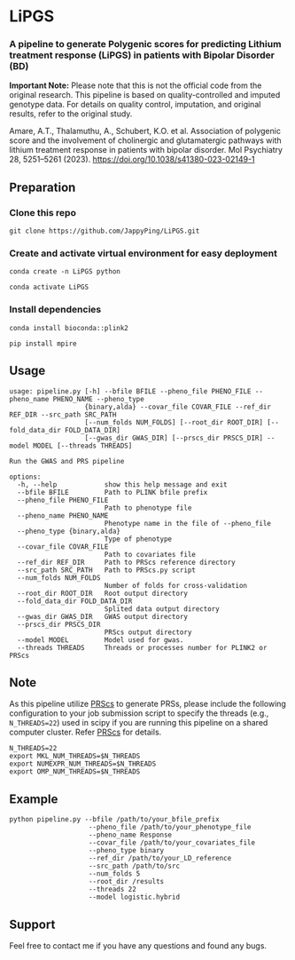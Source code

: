 # LiPGS

### A pipeline to generate Polygenic scores for predicting Lithium treatment response (LiPGS) in patients with Bipolar Disorder (BD)

**Important Note:**  Please note that this is not the official code from the original research. This pipeline is based on quality-controlled and imputed genotype data. For details on quality control, imputation, and original results, refer to the original study.

Amare, A.T., Thalamuthu, A., Schubert, K.O. et al. Association of polygenic score and the involvement of cholinergic and glutamatergic pathways with lithium treatment response in patients with bipolar disorder. Mol Psychiatry 28, 5251–5261 (2023). https://doi.org/10.1038/s41380-023-02149-1

## Preparation

### Clone this repo
```
git clone https://github.com/JappyPing/LiPGS.git
```

### Create and activate virtual environment for easy deployment
```
conda create -n LiPGS python
```
```
conda activate LiPGS 
```
### Install dependencies
```
conda install bioconda::plink2
```
```
pip install mpire
```

## Usage
```
usage: pipeline.py [-h] --bfile BFILE --pheno_file PHENO_FILE --pheno_name PHENO_NAME --pheno_type
                   {binary,alda} --covar_file COVAR_FILE --ref_dir REF_DIR --src_path SRC_PATH
                   [--num_folds NUM_FOLDS] [--root_dir ROOT_DIR] [--fold_data_dir FOLD_DATA_DIR]
                   [--gwas_dir GWAS_DIR] [--prscs_dir PRSCS_DIR] --model MODEL [--threads THREADS]

Run the GWAS and PRS pipeline

options:
  -h, --help            show this help message and exit
  --bfile BFILE         Path to PLINK bfile prefix
  --pheno_file PHENO_FILE
                        Path to phenotype file
  --pheno_name PHENO_NAME
                        Phenotype name in the file of --pheno_file
  --pheno_type {binary,alda}
                        Type of phenotype
  --covar_file COVAR_FILE
                        Path to covariates file
  --ref_dir REF_DIR     Path to PRScs reference directory
  --src_path SRC_PATH   Path to PRScs.py script
  --num_folds NUM_FOLDS
                        Number of folds for cross-validation
  --root_dir ROOT_DIR   Root output directory
  --fold_data_dir FOLD_DATA_DIR
                        Splited data output directory
  --gwas_dir GWAS_DIR   GWAS output directory
  --prscs_dir PRSCS_DIR
                        PRScs output directory
  --model MODEL         Model used for gwas.
  --threads THREADS     Threads or processes number for PLINK2 or PRScs
```

## Note
As this pipeline utilize [PRScs](https://github.com/getian107/PRScs?tab=readme-ov-file) to generate PRSs, please include the following configuration to your job submission script to specify the threads (e.g., ```N_THREADS=22```) used in scipy if you are running this pipeline on a shared computer cluster. Refer [PRScs](https://github.com/getian107/PRScs?tab=readme-ov-file) for details.

```
N_THREADS=22
export MKL_NUM_THREADS=$N_THREADS
export NUMEXPR_NUM_THREADS=$N_THREADS
export OMP_NUM_THREADS=$N_THREADS
```

## Example
```
python pipeline.py --bfile /path/to/your_bfile_prefix 
                    --pheno_file /path/to/your_phenotype_file 
                    --pheno_name Response 
                    --covar_file /path/to/your_covariates_file 
                    --pheno_type binary 
                    --ref_dir /path/to/your_LD_reference 
                    --src_path /path/to/src 
                    --num_folds 5 
                    --root_dir /results 
                    --threads 22 
                    --model logistic.hybrid
```

## Support
Feel free to contact me if you have any questions and found any bugs.